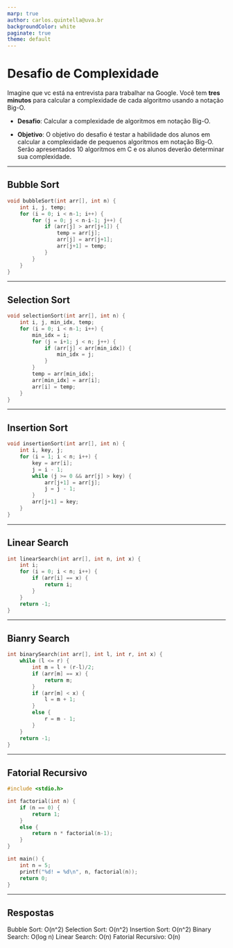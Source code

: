 ```yaml
---
marp: true
author: carlos.quintella@uva.br
backgroundColor: white
paginate: true
theme: default
---
```


# Desafio de Complexidade #

Imagine que vc está na entrevista para trabalhar na Google.
Você tem **tres minutos** para calcular a complexidade de cada algoritmo usando a notação Big-O.

* **Desafio**: Calcular a complexidade de algoritmos em notação Big-O.

* **Objetivo**: O objetivo do desafio é testar a habilidade dos alunos em calcular a complexidade de pequenos algoritmos em notação Big-O. Serão apresentados 10 algoritmos em C e os alunos deverão determinar sua complexidade.

---

## Bubble Sort ##

````c
void bubbleSort(int arr[], int n) {
    int i, j, temp;
    for (i = 0; i < n-1; i++) {
        for (j = 0; j < n-i-1; j++) {
            if (arr[j] > arr[j+1]) {
                temp = arr[j];
                arr[j] = arr[j+1];
                arr[j+1] = temp;
            }
        }
    }
}

````

---

## Selection Sort ##

````c
void selectionSort(int arr[], int n) {
    int i, j, min_idx, temp;
    for (i = 0; i < n-1; i++) {
        min_idx = i;
        for (j = i+1; j < n; j++) {
            if (arr[j] < arr[min_idx]) {
                min_idx = j;
            }
        }
        temp = arr[min_idx];
        arr[min_idx] = arr[i];
        arr[i] = temp;
    }
}
````

---

## Insertion Sort ##

````c
void insertionSort(int arr[], int n) {
    int i, key, j;
    for (i = 1; i < n; i++) {
        key = arr[i];
        j = i - 1;
        while (j >= 0 && arr[j] > key) {
            arr[j+1] = arr[j];
            j = j - 1;
        }
        arr[j+1] = key;
    }
}


````
---

## Linear Search ##

````c
int linearSearch(int arr[], int n, int x) {
    int i;
    for (i = 0; i < n; i++) {
        if (arr[i] == x) {
            return i;
        }
    }
    return -1;
}


````
---

## Bianry Search ##

````c
int binarySearch(int arr[], int l, int r, int x) {
    while (l <= r) {
        int m = l + (r-l)/2;
        if (arr[m] == x) {
            return m;
        }
        if (arr[m] < x) {
            l = m + 1;
        }
        else {
            r = m - 1;
        }
    }
    return -1;
}


````
---

## Fatorial Recursivo ##

````c
#include <stdio.h>

int factorial(int n) {
    if (n == 0) {
        return 1;
    }
    else {
        return n * factorial(n-1);
    }
}

int main() {
    int n = 5;
    printf("%d! = %d\n", n, factorial(n));
    return 0;
}

````
---

## Respostas ##

Bubble Sort: O(n^2)
Selection Sort: O(n^2)
Insertion Sort: O(n^2)
Binary Search: O(log n)
Linear Search: O(n)
Fatorial Recursivo: O(n)

